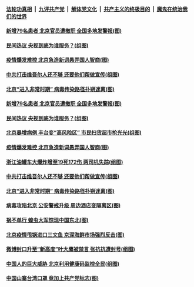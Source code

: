 ####  [法轮功真相](../../../../basic/blob/master/README.md?t=06151731) &nbsp;|&nbsp; [九评共产党](../../../../9ping.md/blob/master/README.md?t=06151731) &nbsp;|&nbsp; [解体党文化](../../../../jtdwh.md/blob/master/README.md?t=06151731)  &nbsp;|&nbsp; [共产主义的终极目的](../../../../gczydzjmd.md/blob/master/README.md?t=06151731) &nbsp;|&nbsp; [魔鬼在统治我们的世界](../../../../mgztzwmdsj.md/blob/master/README.md?t=06151731) 

#### [新增79名患者 北京官员遭撤职 全国多地发警报(图)](../pages/p1/936598.md?t=06151731) 


#### [民间热议 央视到底为谁服务？(组图)](../pages/p1/936550.md?t=06151731) 

#### [疫情爆发难控 北京急造新词愚弄国人智商(图)](../pages/p1/936526.md?t=06151731) 

#### [中共打击维吾尔人还不够 还要他们帮做宣传(组图)](../pages/p1/936495.md?t=06151731) 

#### [北京“进入非常时期” 病毒传染路径扑朔迷离(图)](../pages/p1/936486.md?t=06151731) 

#### [新增79名患者 北京官员遭撤职 全国多地发警报(图)](../pages/p1/936598.md?t=06151731) 


#### [民间热议 央视到底为谁服务？(组图)](../pages/p1/936550.md?t=06151731) 

#### [北京暴增病例 丰台变“高风险区” 市民扫货超市抢光光(组图)](../pages/p1/936538.md?t=06151731) 

#### [疫情爆发难控 北京急造新词愚弄国人智商(图)](../pages/p1/936526.md?t=06151731) 

#### [浙江油罐车大爆炸增至19死172伤 两司机失踪(组图)](../pages/p1/936523.md?t=06151731) 

#### [中共打击维吾尔人还不够 还要他们帮做宣传(组图)](../pages/p1/936495.md?t=06151731) 

#### [北京“进入非常时期” 病毒传染路径扑朔迷离(图)](../pages/p1/936486.md?t=06151731) 



#### [病毒攻陷北京 公安警戒升级 周边酒店变隔离区(图)](../pages/p1/936449.md?t=06151731) 





#### [祸不单行 蝗虫大军惊现中国东北(图)](../pages/p1/936424.md?t=06151731) 

#### [北京疫情甩锅进口三文鱼 京深海鲜市场强烈反击(图)](../pages/p1/936423.md?t=06151731) 

#### [微博封口升至“新高度”叶大鹰被禁言 张抗抗遭封号(组图)](../pages/p1/936401.md?t=06151731) 

#### [中国人的巨大威胁 北京利用健康码监控全民(组图)](../pages/p1/936347.md?t=06151731) 

#### [中国山寨台湾口罩 竟加上共产党标志(图)](../pages/p1/936376.md?t=06151731) 

